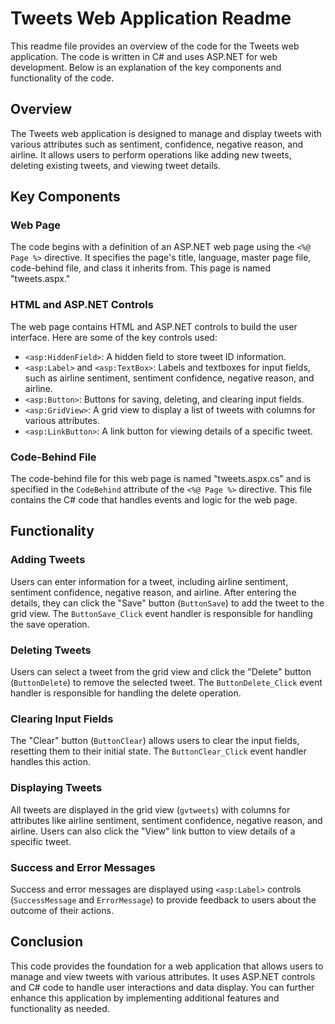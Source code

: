 # Tweets Web Application Readme

This readme file provides an overview of the code for the Tweets web application. The code is written in C# and uses ASP.NET for web development. Below is an explanation of the key components and functionality of the code.

## Overview

The Tweets web application is designed to manage and display tweets with various attributes such as sentiment, confidence, negative reason, and airline. It allows users to perform operations like adding new tweets, deleting existing tweets, and viewing tweet details.

## Key Components

### Web Page

The code begins with a definition of an ASP.NET web page using the `<%@ Page %>` directive. It specifies the page's title, language, master page file, code-behind file, and class it inherits from. This page is named "tweets.aspx."

### HTML and ASP.NET Controls

The web page contains HTML and ASP.NET controls to build the user interface. Here are some of the key controls used:

- `<asp:HiddenField>`: A hidden field to store tweet ID information.
- `<asp:Label>` and `<asp:TextBox>`: Labels and textboxes for input fields, such as airline sentiment, sentiment confidence, negative reason, and airline.
- `<asp:Button>`: Buttons for saving, deleting, and clearing input fields.
- `<asp:GridView>`: A grid view to display a list of tweets with columns for various attributes.
- `<asp:LinkButton>`: A link button for viewing details of a specific tweet.

### Code-Behind File

The code-behind file for this web page is named "tweets.aspx.cs" and is specified in the `CodeBehind` attribute of the `<%@ Page %>` directive. This file contains the C# code that handles events and logic for the web page.

## Functionality

### Adding Tweets

Users can enter information for a tweet, including airline sentiment, sentiment confidence, negative reason, and airline. After entering the details, they can click the "Save" button (`ButtonSave`) to add the tweet to the grid view. The `ButtonSave_Click` event handler is responsible for handling the save operation.

### Deleting Tweets

Users can select a tweet from the grid view and click the "Delete" button (`ButtonDelete`) to remove the selected tweet. The `ButtonDelete_Click` event handler is responsible for handling the delete operation.

### Clearing Input Fields

The "Clear" button (`ButtonClear`) allows users to clear the input fields, resetting them to their initial state. The `ButtonClear_Click` event handler handles this action.

### Displaying Tweets

All tweets are displayed in the grid view (`gvtweets`) with columns for attributes like airline sentiment, sentiment confidence, negative reason, and airline. Users can also click the "View" link button to view details of a specific tweet.

### Success and Error Messages

Success and error messages are displayed using `<asp:Label>` controls (`SuccessMessage` and `ErrorMessage`) to provide feedback to users about the outcome of their actions.

## Conclusion

This code provides the foundation for a web application that allows users to manage and view tweets with various attributes. It uses ASP.NET controls and C# code to handle user interactions and data display. You can further enhance this application by implementing additional features and functionality as needed.
